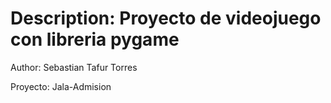 # Description: Proyecto de videojuego con libreria pygame

Author: Sebastian Tafur Torres

Proyecto: Jala-Admision